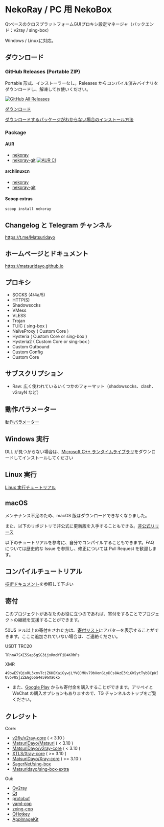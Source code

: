 # NekoRay / PC 用 NekoBox

QtベースのクロスプラットフォームGUIプロキシ設定マネージャ（バックエンド：v2ray / sing-box）

Windows / Linuxに対応。

## ダウンロード

### GitHub Releases (Portable ZIP)

Portable 形式、インストーラーなし。Releases からコンパイル済みバイナリをダウンロードし、解凍してお使いください。

[![GitHub All Releases](https://img.shields.io/github/downloads/Matsuridayo/nekoray/total?label=downloads-total&logo=github&style=flat-square)](https://github.com/Matsuridayo/nekoray/releases)

[ダウンロード](https://github.com/Matsuridayo/nekoray/releases)

[ダウンロードするパッケージがわからない場合のインストール方法](https://github.com/MatsuriDayo/nekoray/wiki/Installation-package-description)

### Package

#### AUR

- [nekoray](https://aur.archlinux.org/packages/nekoray)
- [nekoray-git](https://aur.archlinux.org/packages/nekoray-git) [![AUR CI](https://github.com/MatsuriDayo/nekoray/actions/workflows/update-pkgbuild.yml/badge.svg)](https://github.com/MatsuriDayo/nekoray/actions/workflows/update-pkgbuild.yaml)

#### archlinuxcn

- [nekoray](https://github.com/archlinuxcn/repo/tree/master/archlinuxcn/nekoray)
- [nekoray-git](https://github.com/archlinuxcn/repo/tree/master/archlinuxcn/nekoray-git)

#### Scoop extras

`scoop install nekoray`

## Changelog と Telegram チャンネル

https://t.me/Matsuridayo

## ホームページとドキュメント

https://matsuridayo.github.io

## プロキシ

- SOCKS (4/4a/5)
- HTTP(S)
- Shadowsocks
- VMess
- VLESS
- Trojan
- TUIC ( sing-box )
- NaïveProxy ( Custom Core )
- Hysteria ( Custom Core or sing-box )
- Hysteria2 ( Custom Core or sing-box )
- Custom Outbound
- Custom Config
- Custom Core

## サブスクリプション

- Raw: 広く使われているいくつかのフォーマット（shadowsocks、clash、v2rayN など）

## 動作パラメーター

[動作パラメーター](docs/RunFlags.md)

## Windows 実行

DLL が見つからない場合は、[Microsoft C++ ランタイムライブラリ](https://aka.ms/vs/17/release/vc_redist.x64.exe)をダウンロードしてインストールしてください

## Linux 実行

[Linux 実行チュートリアル](docs/Run_Linux.md)

## macOS

メンテナンス不足のため、macOS 版はダウンロードできなくなりました。

また、以下のリポジトリで非公式に更新版を入手することもできる。[非公式リリース](https://github.com/aaaamirabbas/nekoray-macos/releases)

以下のチュートリアルを参考に、自分でコンパイルすることもできます。FAQ については歴史的な Issue を参照し、修正については Pull Request を歓迎します。

## コンパイルチュートリアル

[技術ドキュメント](https://github.com/MatsuriDayo/nekoray/tree/main/docs)を参照して下さい

## 寄付

このプロジェクトがあなたのお役に立つのであれば、寄付をすることでプロジェクトの継続を支援することができます。

50US ドル以上の寄付をされた方は、[寄付リスト](https://mtrdnt.pages.dev/donation_list)にアバターを表示することができます。ここに追加されていない場合は、ご連絡ください。

USDT TRC20

`TRhnA7SXE5Sap5gSG3ijxRmdYFiD4KRhPs`

XMR

`49bwESYQjoRL3xmvTcjZKHEKaiGywjLYVQJMUv79bXonGiyDCs8AzE3KiGW2ytTybBCpWJUvov8SjZZEGg66a4e59GXa6k5`

- また、[Google Play](https://play.google.com/store/apps/details?id=moe.nb4a) からも寄付金を購入することができます。アリペイと WeChat の購入オプションもありますので、TG チャンネルのトップをご覧ください。

## クレジット

Core:

- [v2fly/v2ray-core](https://github.com/v2fly/v2ray-core) ( < 3.10 )
- [MatsuriDayo/Matsuri](https://github.com/MatsuriDayo/Matsuri) ( < 3.10 )
- [MatsuriDayo/v2ray-core](https://github.com/MatsuriDayo/v2ray-core) ( < 3.10 )
- [XTLS/Xray-core](https://github.com/XTLS/Xray-core) ( >= 3.10 )
- [MatsuriDayo/Xray-core](https://github.com/MatsuriDayo/Xray-core) ( >= 3.10 )
- [SagerNet/sing-box](https://github.com/SagerNet/sing-box)
- [Matsuridayo/sing-box-extra](https://github.com/MatsuriDayo/sing-box-extra)

Gui:

- [Qv2ray](https://github.com/Qv2ray/Qv2ray)
- [Qt](https://www.qt.io/)
- [protobuf](https://github.com/protocolbuffers/protobuf)
- [yaml-cpp](https://github.com/jbeder/yaml-cpp)
- [zxing-cpp](https://github.com/nu-book/zxing-cpp)
- [QHotkey](https://github.com/Skycoder42/QHotkey)
- [AppImageKit](https://github.com/AppImage/AppImageKit)
